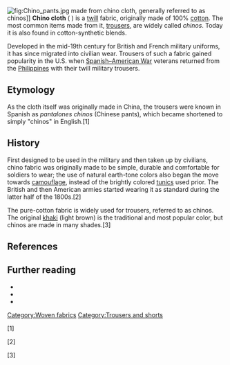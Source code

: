![](Chino_pants.jpg "fig:Chino_pants.jpg") made from chino cloth,
generally referred to as chinos\]\] **Chino cloth** ( ) is a
[twill](twill "wikilink") fabric, originally made of 100%
[cotton](cotton "wikilink"). The most common items made from it,
[trousers](trousers "wikilink"), are widely called *chinos*. Today it is
also found in cotton-synthetic blends.

Developed in the mid-19th century for British and French military
uniforms, it has since migrated into civilian wear. Trousers of such a
fabric gained popularity in the U.S. when [Spanish–American
War](Spanish–American_War "wikilink") veterans returned from the
[Philippines](Philippines "wikilink") with their twill military
trousers.

## Etymology

As the cloth itself was originally made in China, the trousers were
known in Spanish as *pantalones chinos* (Chinese pants), which became
shortened to simply "chinos" in English.[1]

## History

First designed to be used in the military and then taken up by
civilians, chino fabric was originally made to be simple, durable and
comfortable for soldiers to wear; the use of natural earth-tone colors
also began the move towards
[camouflage](Military_camouflage "wikilink"), instead of the brightly
colored [tunics](tunic "wikilink") used prior. The British and then
American armies started wearing it as standard during the latter half of
the 1800s.[2]

The pure-cotton fabric is widely used for trousers, referred to as
chinos. The original [khaki](khaki "wikilink") (light brown) is the
traditional and most popular color, but chinos are made in many
shades.[3]

## References

## Further reading

-

-

-

[Category:Woven fabrics](Category:Woven_fabrics "wikilink")
[Category:Trousers and shorts](Category:Trousers_and_shorts "wikilink")

[1]

[2]

[3]